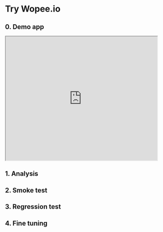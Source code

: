 # Try Wopee.io

## 0. Demo app

<iframe src="https://hub.wopee.io/form/get-demo-app" width="500px" height="410px"></iframe>

## 1. Analysis

## 2. Smoke test

## 3. Regression test

## 4. Fine tuning